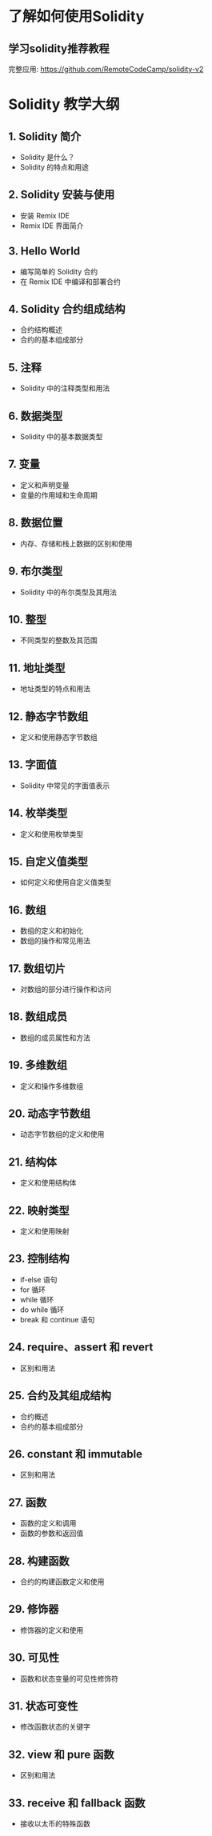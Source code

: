 # 了解如何使用Solidity
## 学习solidity推荐教程
完整应用: https://github.com/RemoteCodeCamp/solidity-v2
# Solidity 教学大纲

## 1. Solidity 简介
   - Solidity 是什么？
   - Solidity 的特点和用途
   
## 2. Solidity 安装与使用
   - 安装 Remix IDE
   - Remix IDE 界面简介
   
## 3. Hello World
   - 编写简单的 Solidity 合约
   - 在 Remix IDE 中编译和部署合约
   
## 4. Solidity 合约组成结构
   - 合约结构概述
   - 合约的基本组成部分
    
## 5. 注释
   - Solidity 中的注释类型和用法
   
## 6. 数据类型
   - Solidity 中的基本数据类型
   
## 7. 变量
   - 定义和声明变量
   - 变量的作用域和生命周期
   
## 8. 数据位置
   - 内存、存储和栈上数据的区别和使用
   
## 9. 布尔类型
   - Solidity 中的布尔类型及其用法
   
## 10. 整型
   - 不同类型的整数及其范围
   
## 11. 地址类型
   - 地址类型的特点和用法
   
## 12. 静态字节数组
   - 定义和使用静态字节数组
   
## 13. 字面值
   - Solidity 中常见的字面值表示
   
## 14. 枚举类型
   - 定义和使用枚举类型
   
## 15. 自定义值类型
   - 如何定义和使用自定义值类型
   
## 16. 数组
   - 数组的定义和初始化
   - 数组的操作和常见用法
   
## 17. 数组切片
   - 对数组的部分进行操作和访问
   
## 18. 数组成员
   - 数组的成员属性和方法
   
## 19. 多维数组
   - 定义和操作多维数组
   
## 20. 动态字节数组
   - 动态字节数组的定义和使用
   
## 21. 结构体
   - 定义和使用结构体
   
## 22. 映射类型
   - 定义和使用映射
   
## 23. 控制结构
   - if-else 语句
   - for 循环
   - while 循环
   - do while 循环
   - break 和 continue 语句
   
## 24. require、assert 和 revert
   - 区别和用法
   
## 25. 合约及其组成结构
   - 合约概述
   - 合约的基本组成部分
   
## 26. constant 和 immutable
   - 区别和用法
   
## 27. 函数
   - 函数的定义和调用
   - 函数的参数和返回值
   
## 28. 构建函数
   - 合约的构建函数定义和使用
   
## 29. 修饰器
   - 修饰器的定义和使用
   
## 30. 可见性
   - 函数和状态变量的可见性修饰符
   
## 31. 状态可变性
   - 修改函数状态的关键字
   
## 32. view 和 pure 函数
   - 区别和用法
   
## 33. receive 和 fallback 函数
   - 接收以太币的特殊函数
